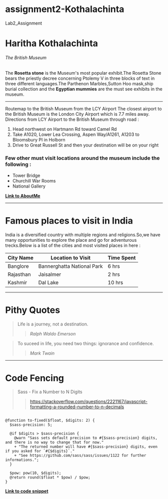 # assignment2-Kothalachinta
Lab2_Assignment
# Haritha Kothalachinta
###### The British Museum
The __Rosetta stone__ is the Museum's most popular exhibit.The Rosetta Stone bears the priestly decree concerning Ptolemy V in three blocks of text in three different languages.The Parthenon Marbles,Sutton Hoo mask,ship burial collection and the __Egyptian mummies__ are the must see exhibits in the museum.

----
Routemap to the British Museum from the LCY Airport 
The closest airport to the British Museum is the London City Airport which is 7.7 miles away.
Directions from LCY Airport to the British Museum through road :
1) Head northwest on Hartmann Rd toward Camel Rd
2) Take A1020, Lower Lea Crossing, Aspen Way/A1261, A1203 to Bloomsbury PI in Holborn
3) Drive to Great Russell St and then your destination will be on your right

### Few other must visit locations around the museum include the following :
* Tower Bridge
* Churchill War Rooms
* National Gallery  

**[Link to AboutMe](AboutMe.md)**

------------------------------------

# Famous places to visit in India 

India is a diversified country with multiple regions and religions.So,we have many opportunities to explore the place and go for adventurous trecks.Below is a list of the cities and most visited places in here :

|City Name|Location to Visit|Time Spent|
--- |--- |--- |
|Banglore |Bannerghatta National Park |6 hrs|
|Rajasthan |Jaisalmer |2 hrs|
|Kashmir |Dal Lake |10 hrs|

--------------------------

# Pithy Quotes

> Life is a journey, not a destination.
>> _Ralph Waldo Emerson_

>To suceed in life, you need two things: ignorance and confidence.
>> _Mark Twain_


--------------------------

# Code Fencing

> Sass - Fix a Number to N Digits
>> https://stackoverflow.com/questions/2221167/javascript-formatting-a-rounded-number-to-n-decimals
```

@function to-fixed($float, $digits: 2) {
  $sass-precision: 5;
  
  @if $digits > $sass-precision {
    @warn "Sass sets default precision to #{$sass-precision} digits, and there is no way to change that for now."
    + "The returned number will have #{$sass-precision} digits, even if you asked for `#{$digits}`."
    + "See https://github.com/sass/sass/issues/1122 for further informations.";
  }
  
  $pow: pow(10, $digits);
  @return round($float * $pow) / $pow;
}
```

**[Link to code snippet](https://css-tricks.com/snippets/sass/fix-number-n-digits/)**

